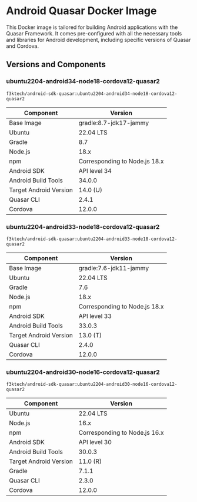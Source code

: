 # Android Quasar Docker Image

This Docker image is tailored for building Android applications with the Quasar Framework. It comes pre-configured with all the necessary tools and libraries for Android development, including specific versions of Quasar and Cordova.

## Versions and Components

### ubuntu2204-android34-node18-cordova12-quasar2

`f3ktech/android-sdk-quasar:ubuntu2204-android34-node18-cordova12-quasar2`

| Component              | Version                       |
|------------------------|-------------------------------|
| Base Image             | gradle:8.7-jdk17-jammy        |
| Ubuntu                 | 22.04 LTS                     |
| Gradle                 | 8.7                           |
| Node.js                | 18.x                          |
| npm                    | Corresponding to Node.js 18.x |
| Android SDK            | API level 34                  |
| Android Build Tools    | 34.0.0                        |
| Target Android Version | 14.0 (U)                      |
| Quasar CLI             | 2.4.1                         |
| Cordova                | 12.0.0                        |

### ubuntu2204-android33-node18-cordova12-quasar2

`f3ktech/android-sdk-quasar:ubuntu2204-android33-node18-cordova12-quasar2`

| Component              | Version                       |
|------------------------|-------------------------------|
| Base Image             | gradle:7.6-jdk11-jammy        |
| Ubuntu                 | 22.04 LTS                     |
| Gradle                 | 7.6                           |
| Node.js                | 18.x                          |
| npm                    | Corresponding to Node.js 18.x |
| Android SDK            | API level 33                  |
| Android Build Tools    | 33.0.3                        |
| Target Android Version | 13.0 (T)                      |
| Quasar CLI             | 2.4.0                         |
| Cordova                | 12.0.0                        |

### ubuntu2204-android30-node16-cordova12-quasar2

`f3ktech/android-sdk-quasar:ubuntu2204-android30-node16-cordova12-quasar2`

| Component              | Version                       |
|------------------------|-------------------------------|
| Ubuntu                 | 22.04 LTS                     |
| Node.js                | 16.x                          |
| npm                    | Corresponding to Node.js 16.x |
| Android SDK            | API level 30                  |
| Android Build Tools    | 30.0.3                        |
| Target Android Version | 11.0 (R)                      |
| Gradle                 | 7.1.1                         |
| Quasar CLI             | 2.3.0                         |
| Cordova                | 12.0.0                        |